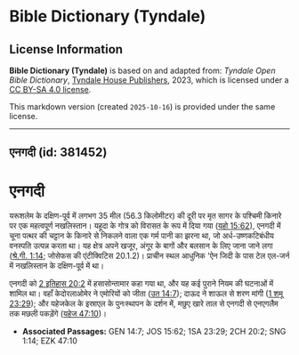# Bible Dictionary (Tyndale)

## License Information

**Bible Dictionary (Tyndale)** is based on and adapted from: _Tyndale Open Bible Dictionary_, [Tyndale House Publishers](https://tyndaleopenresources.com/), 2023, which is licensed under a [CC BY-SA 4.0 license](https://creativecommons.org/licenses/by-sa/4.0/legalcode.en).

This markdown version (created `2025-10-16`) is provided under the same license.



--------------------------------

## एनगदी (id: 381452)

एनगदी
=====

यरूशलेम के दक्षिण\-पूर्व में लगभग 35 मील (56\.3 किलोमीटर) की दूरी पर मृत सागर के पश्चिमी किनारे पर एक महत्वपूर्ण नखलिस्तान। यहूदा के गोत्र को विरासत के रूप में दिया गया ([यहो 15:62](https://ref.ly/Josh15:62)), एनगदी में चूना पत्थर की चट्टान के किनारे से निकलने वाला एक गर्म पानी का झरना था, जो अर्ध\-उष्णकटिबंधीय वनस्पति उत्पन्न करता था। यह क्षेत्र अपने खजूर, अंगूर के बागों और बलसान के लिए जाना जाने लगा ([श्रे.गी. 1:14](https://ref.ly/Song1:14); जोसेफस की एंटीक्विटिस 20\.1\.2\)। प्राचीन स्थल आधुनिक 'ऐन जिदी के पास टेल एल\-जर्न में नखलिस्तान के दक्षिण\-पूर्व में था।

एनगदी को [2 इतिहास 20:2](https://ref.ly/2Chr20:2) में हसासोन्तामार कहा गया था, और यह कई पुराने नियम की घटनाओं में शामिल था। वहाँ केदोरलाओमेर ने एमोरियों को जीता ([उत 14:7](https://ref.ly/Gen14:7)); दाऊद ने शाऊल से शरण मांगी ([1 शमू 23:29](https://ref.ly/1Sam23:29)); और यहेजकेल के इस्राएल के पुनःस्थापन के दर्शन में, मछुए खारे ताल से एनगदी से एनएगलैम तक मछली पकड़ेंगे ([यहेज 47:10](https://ref.ly/Ezek47:10))।

* **Associated Passages:** GEN 14:7; JOS 15:62; 1SA 23:29; 2CH 20:2; SNG 1:14; EZK 47:10

